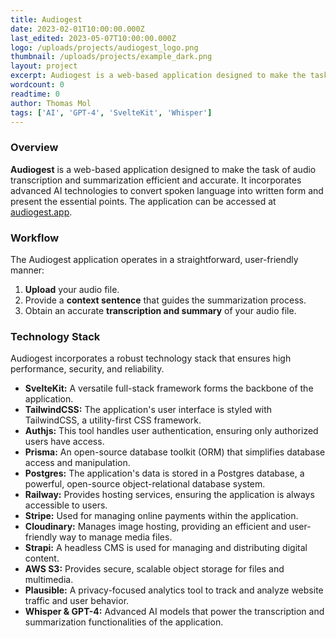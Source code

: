 ```yaml
---
title: Audiogest
date: 2023-02-01T10:00:00.000Z
last_edited: 2023-05-07T10:00:00.000Z
logo: /uploads/projects/audiogest_logo.png
thumbnail: /uploads/projects/example_dark.png
layout: project
excerpt: Audiogest is a web-based application designed to make the task of audio transcription and summarization efficient and accurate.
wordcount: 0
readtime: 0
author: Thomas Mol
tags: ['AI', 'GPT-4', 'SvelteKit', 'Whisper']
---
```


### Overview

**Audiogest** is a web-based application designed to make the task of audio transcription and summarization efficient and accurate. It incorporates advanced AI technologies to convert spoken language into written form and present the essential points. The application can be accessed at [audiogest.app](https://audiogest.app).

### Workflow

The Audiogest application operates in a straightforward, user-friendly manner:

1. **Upload** your audio file.
2. Provide a **context sentence** that guides the summarization process.
3. Obtain an accurate **transcription and summary** of your audio file.

### Technology Stack

Audiogest incorporates a robust technology stack that ensures high performance, security, and reliability. 

- **SvelteKit:** A versatile full-stack framework forms the backbone of the application.
- **TailwindCSS:** The application's user interface is styled with TailwindCSS, a utility-first CSS framework.
- **Authjs:** This tool handles user authentication, ensuring only authorized users have access.
- **Prisma:** An open-source database toolkit (ORM) that simplifies database access and manipulation.
- **Postgres:** The application's data is stored in a Postgres database, a powerful, open-source object-relational database system.
- **Railway:** Provides hosting services, ensuring the application is always accessible to users.
- **Stripe:** Used for managing online payments within the application.
- **Cloudinary:** Manages image hosting, providing an efficient and user-friendly way to manage media files.
- **Strapi:** A headless CMS is used for managing and distributing digital content.
- **AWS S3:** Provides secure, scalable object storage for files and multimedia.
- **Plausible:** A privacy-focused analytics tool to track and analyze website traffic and user behavior.
- **Whisper & GPT-4:** Advanced AI models that power the transcription and summarization functionalities of the application.

